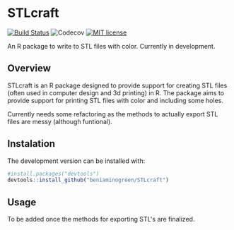 # STLcraft
[![Build Status](https://travis-ci.com/beniaminogreen/STLcraft.svg?branch=master)](https://travis-ci.com/beniaminogreen/STLcraft)
![Codecov](https://img.shields.io/codecov/c/github/beniaminogreen/STLcraft)
[![MIT license](http://img.shields.io/badge/license-MIT-brightgreen.svg)](http://opensource.org/licenses/MIT)

An R package to write to STL files with color. Currently in development.
## Overview
STLcraft is an R package designed to provide support for creating STL files (often used in computer design and 3d printing) in R. 
The package aims to provide support for printing STL files with color and including some holes. 

Currently needs some refactoring as the methods to actually export STL files are messy (although funtional).
## Instalation
The development version can be installed with:
``` R
#install.packages("devtools")
devtools::install_github("beniaminogreen/STLcraft")
```
## Usage
To be added once the methods for exporting STL's are finalized. 

